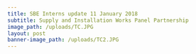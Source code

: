 ```yaml
---
title: SBE Interns update 11 January 2018
subtitle: Supply and Installation Works Panel Partnership
image_path: /uploads/TC.JPG
layout: post
banner-image_path: /uploads/TC2.JPG
---
```

